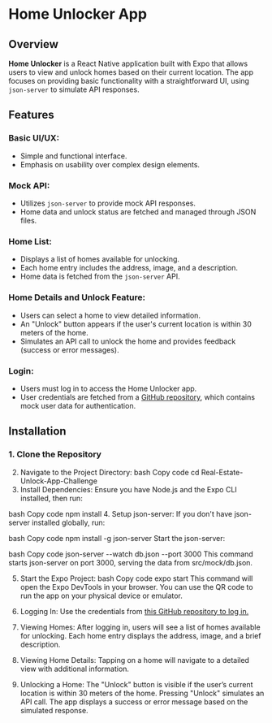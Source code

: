 # Home Unlocker App

## Overview
**Home Unlocker** is a React Native application built with Expo that allows users to view and unlock homes based on their current location. The app focuses on providing basic functionality with a straightforward UI, using `json-server` to simulate API responses.

## Features

### Basic UI/UX:
- Simple and functional interface.
- Emphasis on usability over complex design elements.

### Mock API:
- Utilizes `json-server` to provide mock API responses.
- Home data and unlock status are fetched and managed through JSON files.

### Home List:
- Displays a list of homes available for unlocking.
- Each home entry includes the address, image, and a description.
- Home data is fetched from the `json-server` API.

### Home Details and Unlock Feature:
- Users can select a home to view detailed information.
- An "Unlock" button appears if the user's current location is within 30 meters of the home.
- Simulates an API call to unlock the home and provides feedback (success or error messages).

### Login:
- Users must log in to access the Home Unlocker app.
- User credentials are fetched from a [GitHub repository](https://github.com/GittyAjay/Real-Estate-Unlock-App-Challenge.git), which contains mock user data for authentication.

## Installation

### 1. Clone the Repository

2. Navigate to the Project Directory:
bash
Copy code
cd Real-Estate-Unlock-App-Challenge
3. Install Dependencies:
Ensure you have Node.js and the Expo CLI installed, then run:

bash
Copy code
npm install
4. Setup json-server:
If you don't have json-server installed globally, run:

bash
Copy code
npm install -g json-server
Start the json-server:

bash
Copy code
json-server --watch db.json --port 3000
This command starts json-server on port 3000, serving the data from src/mock/db.json.

5. Start the Expo Project:
bash
Copy code
expo start
This command will open the Expo DevTools in your browser. You can use the QR code to run the app on your physical device or emulator.

6. Logging In:
Use the credentials from [this GitHub repository to log in.](https://dummyjson.com/users)
7. Viewing Homes:
After logging in, users will see a list of homes available for unlocking.
Each home entry displays the address, image, and a brief description.
8. Viewing Home Details:
Tapping on a home will navigate to a detailed view with additional information.
9. Unlocking a Home:
The "Unlock" button is visible if the user’s current location is within 30 meters of the home.
Pressing "Unlock" simulates an API call.
The app displays a success or error message based on the simulated response.
